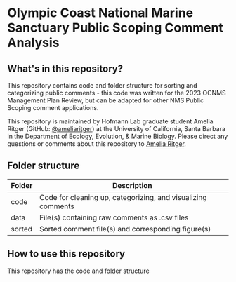 # Olympic Coast National Marine Sanctuary Public Scoping Comment Analysis 

## What's in this repository?

This repository contains code and folder structure for sorting and categorizing public comments - this code was written for the 2023 OCNMS Management Plan Review, but can be adapted for other NMS Public Scoping comment applications.

This repository is maintained by Hofmann Lab graduate student Amelia Ritger (GitHub: [@ameliaritger](https://github.com/ameliaritger)) at the University of California, Santa Barbara in the Department of Ecology, Evolution, & Marine Biology. Please direct any questions or comments about this repository to [Amelia Ritger](mailto:aritger@ucsb.edu).

## Folder structure

Folder | Description 
---|-----------
code | Code for cleaning up, categorizing, and visualizing comments
data | File(s) containing raw comments as .csv files
sorted | Sorted comment file(s) and corresponding figure(s)

## How to use this repository

This repository has the code and folder structure